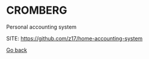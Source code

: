 # CROMBERG
 
 Personal accounting system
 
 SITE: https://github.com/z17/home-accounting-system

 [Go back](https://portable-linux-apps.github.io/apps.html)
